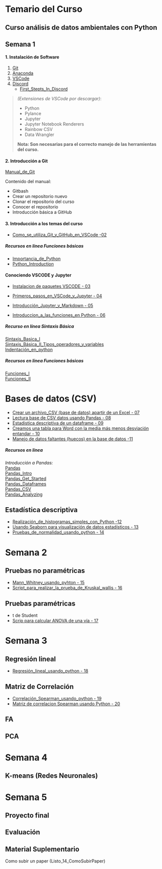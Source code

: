 # Temario del Curso

## Curso análisis de datos ambientales con Python

## Semana 1

#### 1. Instalación de Software  
1. [Git](https://git-scm.com/)  
2. [Anaconda](https://www.anaconda.com/)  
3. [VSCode](https://code.visualstudio.com/)
4. [Discord](https://discord.com/)
   - [First_Stepts_In_Discord](https://www.youtube.com/watch?v=TGczdpowARw)

>*(Extensiones de VSCode por descargar)*:  
>   - Python  
>   - Pylance  
>   - Jupyter  
>   - Jupyter Notebook Renderers  
>   - Rainbow CSV  
>   - Data Wrangler  
>
>**Nota: Son necesarias para el correcto manejo de las herramientas del curso.**

#### 2. Introducción a Git  
[Manual_de_Git](https://github.com/gilbertoCM/Modelab-Python/tree/a9a01229b48782b75a2381d7e04c7f5e52405db4/manuals/git_manuals)

Contenido del manual:
   - Gitbash  
   - Crear un repositorio nuevo  
   - Clonar el repositorio del curso  
   - Conocer el repositorio  
   - Introducción básica a GitHub  

#### 3. Introducción a los temas del curso  
- [Como_se_utiliza_Git_y_GitHub_en_VSCode -02](https://youtu.be/JBnAnVUyRyE?si=5n5KEK7E6Xx8TdtT)


##### Recursos en línea Funciones básicas 
- [Importancia_de_Python](https://www.youtube.com/watch?v=Rv910T1BJUw)  
- [Python_Introduction](https://youtu.be/xkZMUX_oQX4?si=C9e3thBStqIlRfy3)

#### Conociendo VSCODE y Jupyter  
- [Instalacion de paquetes VSCODE - 03](https://youtu.be/fj7_qAt9Cxc)

- [Primeros_pasos_en_VSCode_y_Jupyter - 04](https://youtu.be/SkmbKHlhWzk?si=5BHd_CPiyEE5zqsW)
- [Introducción_Jupyter_y_Markdown - 05](https://youtu.be/2D8_KRcl7lk?si=Sdl4vInf8tKDyw6-)  
- [Introduccion_a_las_funciones_en Python - 06](https://youtu.be/AZjntBatVxw)  

##### Recurso en línea Sintaxis Básica  
[Sintaxis_Basica_I](https://youtu.be/yppT6GPZMyo?si=1IyQs0r0fanB4ioj)  
[Sintaxis_Básica_II_Tipos_operadores_y_variables](https://youtu.be/u4I9PqhqCo8?si=TAC1VbSKIgvXk08g)  
[Indentación_en_python](https://youtube.com/shorts/YgFDbALg4D4?si=cx4neahOT3YPQxOo)


##### Recursos en línea Funciones básicas  
[Funciones_I](https://youtu.be/VY448UWAQ_0?si=vA94xI7qFzEE0EMc)  
[Funciones_II](https://youtu.be/vawEHhV_HFA?si=WqGEZehuBaaExwV4)

# Bases de datos (CSV)

- [Crear un archivo_CSV (base de datos) apartir de un Excel - 07](https://youtu.be/tQk3RCiuzyY?si=zj15ehJZgdNOWDS0)
- [Lectura base de CSV datos usando Pandas - 08](https://youtu.be/_hbih-yofKk)
- [Estadistica descriptiva de un dataframe - 09](https://youtu.be/6uwUSRgQqYk)
- [Creamos una tabla para Word con la media más menos desviación entandar - 10](https://youtu.be/CJQL5IDZVsM)
- [Manejo de datos faltantes (huecos) en la base de datos -11](https://youtu.be/JisDAKzMnA4)  

##### Recursos en línea
*Introducción a Pandas:*  
[Pandas](https://www.w3schools.com/python/pandas/default.asp)  
[Pandas_Intro](https://www.w3schools.com/python/pandas/pandas_intro.asp)  
[Pandas_Get_Started](https://www.w3schools.com/python/pandas/pandas_getting_started.asp)  
[Pandas_Dataframes](https://www.w3schools.com/python/pandas/pandas_dataframes.asp)  
[Pandas_CSV](https://www.w3schools.com/python/pandas/pandas_csv.asp)  
[Pandas_Analyzing](https://www.w3schools.com/python/pandas/pandas_analyzing.asp)

## Estadística descriptiva 
- [Realización_de_histogramas_simples_con_Python -12](https://youtu.be/9RIdWyRpdTo)
- [Usando Seaborn para visualización de datos estadísticos - 13](https://youtu.be/xW3TIMh04I4)
- [Pruebas_de_normalidad_usando_python - 14](https://youtu.be/-JeP6bDTMJQ)


# Semana 2

## Pruebas no paramétricas
- [Mann_Whitney_usando_pyhton - 15](https://youtu.be/Zyg5NM_wFOY)
- [Script_para_realizar_la_prueba_de_Kruskal_wallis - 16](https://youtu.be/0ghPkCibjw4?si=cwd9cEg3T7brVfq6)

## Pruebas paramétricas
- t de Student  
- [Scrip para calcular ANOVA de una vía - 17](https://youtu.be/pCBKvoPNRzs)
 

# Semana 3
## Regresión lineal 
- [Regresión_lineal_usando_python - 18](https://youtu.be/EYyBxGvu1AY) 

## Matriz de Correlación
- [Correlación_Spearman_usando_python - 19](https://youtu.be/VWQCudeG7lA)
- [Matriz de correlacion Spearman usando Python - 20](https://youtu.be/Xxsvw-vn1ss)

## FA  
## PCA  

# Semana 4
## K-means (Redes Neuronales)

# Semana 5
## Proyecto final  
## Evaluación
## Material Suplementario
Como subir un paper (Listo_14_ComoSubirPaper)
